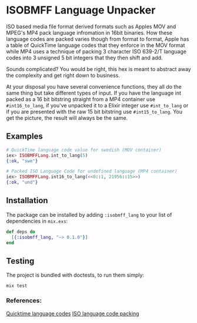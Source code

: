 # ISOBMFF Language Unpacker
ISO based media file format derived formats such as Apples MOV and MPEG's MP4 pack language infromation in 16bit binaries.
How these language codes are packed varies though from format to format, Apple has a table of QuickTime language codes that
they enforce in the MOV format while MP4 uses a technique of packing 3 character ISO 639-2/T language codes into 3 unsigned
5 bit integers that they then shift and add.

Sounds complicated? You would be right, this hex is meant to abstract away the complexity and get right down to business.

At your disposal you have several convenience functions, they all do the same thing but take different types of input.
If you have the language int packed as a 16 bit bitstring straight from a MP4 container use `#int16_to_lang`, if you've unpacked
it to a Elixir integer use `#int_to_lang` or if you are presented with the raw 15 bit bitstring use `#int15_to_lang`.
You get the picture, the result will always be the same.

## Examples
```elixir
# QuickTime language code value for swedish (MOV container)
iex> ISOBMFFLang.int_to_lang(5)
{:ok, "swe"}

# Packed ISO Language Code for undefined language (MP4 container)
iex> ISOBMFFLang.int16_to_lang(<<0::1, 21956::15>>)
{:ok, "und"}
```

## Installation

The package can be installed by adding `:isobmff_lang` to your list of dependencies in `mix.exs`:

```elixir
def deps do
  [{:isobmff_lang, "~> 0.1.0"}]
end
```

## Testing

The project is bundled with doctests, to run them simply:

```
mix test
```

### References:
[Quicktime language codes](https://developer.apple.com/library/content/documentation/QuickTime/QTFF/QTFFChap4/qtff4.html#//apple_ref/doc/uid/TP40000939-CH206-34353)
[ISO language code packing](https://developer.apple.com/library/content/documentation/QuickTime/QTFF/QTFFChap4/qtff4.html#//apple_ref/doc/uid/TP40000939-CH206-35133)
